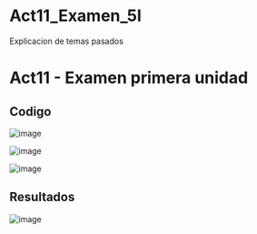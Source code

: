 # Act11_Examen_5I
Explicacion de temas pasados

# Act11 - Examen primera unidad

## Codigo

![image](https://github.com/user-attachments/assets/b0d9d201-579c-49fb-8d73-3f21a172d2ed)

![image](https://github.com/user-attachments/assets/30be28ad-becb-43ca-903a-44c2a25e0eac)

![image](https://github.com/user-attachments/assets/6383bf7e-23b9-434e-9da0-983fb67ee8ae)

## Resultados

![image](https://github.com/user-attachments/assets/c9fd2a9d-fad6-4adf-8302-8dc6d29d412b)
